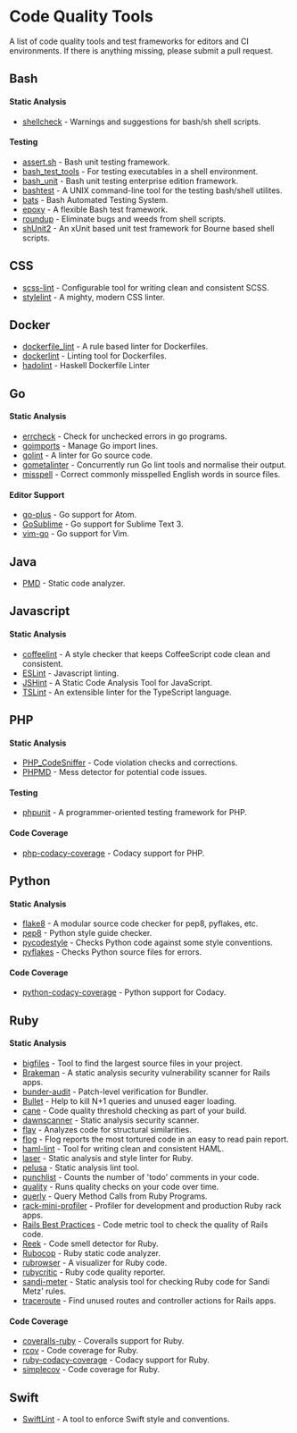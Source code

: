 # Code Quality Tools

A list of code quality tools and test frameworks for editors and CI environments. If there is anything missing, please submit a pull request.

## Bash

#### Static Analysis

- [shellcheck](https://github.com/koalaman/shellcheck) - Warnings and suggestions for bash/sh shell scripts.

#### Testing

- [assert.sh](https://github.com/lehmannro/assert.sh) - Bash unit testing framework.
- [bash_test_tools](https://thorsteinssonh.github.io/bash_test_tools/) - For testing executables in a shell environment.
- [bash_unit](https://github.com/pgrange/bash_unit) - Bash unit testing enterprise edition framework.
- [bashtest](https://github.com/pahaz/bashtest) - A UNIX command-line tool for the testing bash/shell utilites.
- [bats](https://github.com/sstephenson/bats) - Bash Automated Testing System.
- [epoxy](https://github.com/spbnick/epoxy) - A flexible Bash test framework.
- [roundup](https://github.com/bmizerany/roundup) - Eliminate bugs and weeds from shell scripts.
- [shUnit2](https://github.com/kward/shunit2) - An xUnit based unit test framework for Bourne based shell scripts.

## CSS

- [scss-lint](https://github.com/brigade/scss-lint) - Configurable tool for writing clean and consistent SCSS.
- [stylelint](https://stylelint.io/) - A mighty, modern CSS linter.

## Docker

- [dockerfile_lint](https://github.com/projectatomic/dockerfile_lint) - A rule based linter for Dockerfiles.
- [dockerlint](https://github.com/RedCoolBeans/dockerlint) - Linting tool for Dockerfiles.
- [hadolint](https://github.com/hadolint/hadolint) - Haskell Dockerfile Linter

## Go

#### Static Analysis

- [errcheck](https://github.com/kisielk/errcheck) - Check for unchecked errors in go programs.
- [goimports](https://godoc.org/golang.org/x/tools/cmd/goimports) - Manage Go import lines.
- [golint](https://github.com/golang/lint) - A linter for Go source code.
- [gometalinter](https://github.com/alecthomas/gometalinter) - Concurrently run Go lint tools and normalise their output.
- [misspell](https://github.com/client9/misspell/) - Correct commonly misspelled English words in source files.

#### Editor Support

- [go-plus](https://atom.io/packages/go-plus) - Go support for Atom.
- [GoSublime](https://github.com/DisposaBoy/GoSublime) - Go support for Sublime Text 3.
- [vim-go](https://github.com/fatih/vim-go) - Go support for Vim.

## Java

- [PMD](https://pmd.github.io/) - Static code analyzer.

## Javascript

#### Static Analysis

- [coffeelint](http://www.coffeelint.org/) - A style checker that keeps CoffeeScript code clean and consistent.
- [ESLint](https://eslint.org/) - Javascript linting.
- [JSHint](http://jshint.com/) - A Static Code Analysis Tool for JavaScript.
- [TSLint](https://palantir.github.io/tslint/) - An extensible linter for the TypeScript language.

## PHP

#### Static Analysis

- [PHP_CodeSniffer](https://github.com/squizlabs/PHP_CodeSniffer) - Code violation checks and corrections.
- [PHPMD](https://phpmd.org/) - Mess detector for potential code issues.

#### Testing

- [phpunit](https://phpunit.de/) - A programmer-oriented testing framework for PHP.

#### Code Coverage

- [php-codacy-coverage](https://github.com/codacy/php-codacy-coverage) - Codacy support for PHP.

## Python

#### Static Analysis

- [flake8](https://pypi.python.org/pypi/flake8) - A modular source code checker for pep8, pyflakes, etc.
- [pep8](https://pypi.python.org/pypi/pep8) - Python style guide checker.
- [pycodestyle](https://pypi.python.org/pypi/pycodestyle) - Checks Python code against some style conventions.
- [pyflakes](https://pypi.python.org/pypi/pyflakes) - Checks Python source files for errors.

#### Code Coverage

- [python-codacy-coverage](https://github.com/codacy/python-codacy-coverage) - Python support for Codacy.

## Ruby

#### Static Analysis

- [bigfiles](https://github.com/apiology/bigfiles) - Tool to find the largest source files in your project.
- [Brakeman](https://github.com/presidentbeef/brakeman) - A static analysis security vulnerability scanner for Rails apps.
- [bunder-audit](https://github.com/rubysec/bundler-audit) - Patch-level verification for Bundler.
- [Bullet](https://github.com/flyerhzm/bullet) - Help to kill N+1 queries and unused eager loading.
- [cane](https://github.com/square/cane) - Code quality threshold checking as part of your build.
- [dawnscanner](https://github.com/thesp0nge/dawnscanner) - Static analysis security scanner.
- [flay](https://github.com/seattlerb/flay) - Analyzes code for structural similarities.
- [flog](https://github.com/seattlerb/flog) - Flog reports the most tortured code in an easy to read pain report.
- [haml-lint](https://github.com/brigade/haml-lint) - Tool for writing clean and consistent HAML.
- [laser](https://github.com/michaeledgar/laser) - Static analysis and style linter for Ruby.
- [pelusa](https://github.com/codegram/pelusa) - Static analysis lint tool.
- [punchlist](https://github.com/apiology/punchlist) - Counts the number of 'todo' comments in your code.
- [quality](https://github.com/apiology/quality) - Runs quality checks on your code over time.
- [querly](https://github.com/soutaro/querly) - Query Method Calls from Ruby Programs.
- [rack-mini-profiler](https://github.com/MiniProfiler/rack-mini-profiler) - Profiler for development and production Ruby rack apps.
- [Rails Best Practices](https://github.com/flyerhzm/rails_best_practices) - Code metric tool to check the quality of Rails code.
- [Reek](https://github.com/troessner/reek) - Code smell detector for Ruby.
- [Rubocop](https://github.com/bbatsov/rubocop) - Ruby static code analyzer.
- [rubrowser](https://github.com/emad-elsaid/rubrowser) - A visualizer for Ruby code.
- [rubycritic](https://github.com/whitesmith/rubycritic) - Ruby code quality reporter.
- [sandi-meter](https://github.com/makaroni4/sandi_meter) - Static analysis tool for checking Ruby code for Sandi Metz' rules.
- [traceroute](https://github.com/amatsuda/traceroute) - Find unused routes and controller actions for Rails apps.

#### Code Coverage

- [coveralls-ruby](https://github.com/lemurheavy/coveralls-ruby) - Coveralls support for Ruby.
- [rcov](https://github.com/relevance/rcov) - Code coverage for Ruby.
- [ruby-codacy-coverage](https://github.com/codacy/ruby-codacy-coverage) - Codacy support for Ruby.
- [simplecov](https://github.com/colszowka/simplecov) - Code coverage for Ruby.

## Swift

- [SwiftLint](https://github.com/realm/SwiftLint) - A tool to enforce Swift style and conventions.
